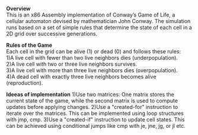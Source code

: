 **Overview**  
This is an x86 Assembly implementation of Conway’s Game of Life, a cellular automaton devised by mathematician John Conway.
The simulation runs based on a set of simple rules that determine the state of each cell in a 2D grid over successive generations.

**Rules of the Game**  
Each cell in the grid can be alive (1) or dead (0) and follows these rules:  
1)A live cell with fewer than two live neighbors dies (underpopulation).  
2)A live cell with two or three live neighbors survives.  
3)A live cell with more than three live neighbors dies (overpopulation).  
4)A dead cell with exactly three live neighbors becomes alive (reproduction).

**Ideeas of implementation** 
1)Use two matrices: One matrix stores the current state of the game, while the second matrix is used to compute updates before applying changes. 
2)Use a "created-for" instruction to iterate over the matrices. This can be implemented using loop structures with jmp, cmp. 
3)Use a "created-if" instruction to update cell states. This can be achieved using conditional jumps like cmp with je, jne, jg, or jl etc. 
